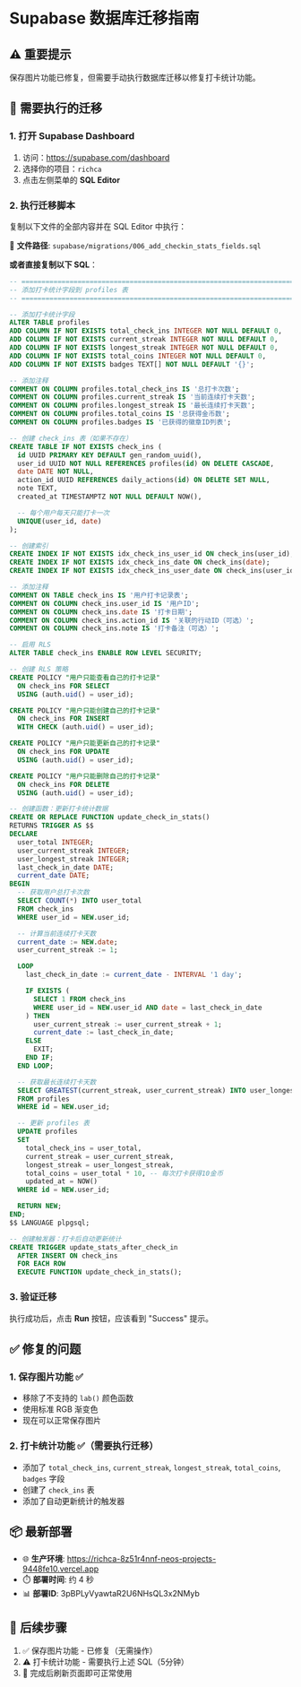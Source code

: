# Supabase 数据库迁移指南

## ⚠️ 重要提示

保存图片功能已修复，但需要手动执行数据库迁移以修复打卡统计功能。

## 🔧 需要执行的迁移

### 1. 打开 Supabase Dashboard

1. 访问：https://supabase.com/dashboard
2. 选择你的项目：`richca`
3. 点击左侧菜单的 **SQL Editor**

### 2. 执行迁移脚本

复制以下文件的全部内容并在 SQL Editor 中执行：

📄 **文件路径**: `supabase/migrations/006_add_checkin_stats_fields.sql`

**或者直接复制以下 SQL**：

```sql
-- ============================================================================
-- 添加打卡统计字段到 profiles 表
-- ============================================================================

-- 添加打卡统计字段
ALTER TABLE profiles
ADD COLUMN IF NOT EXISTS total_check_ins INTEGER NOT NULL DEFAULT 0,
ADD COLUMN IF NOT EXISTS current_streak INTEGER NOT NULL DEFAULT 0,
ADD COLUMN IF NOT EXISTS longest_streak INTEGER NOT NULL DEFAULT 0,
ADD COLUMN IF NOT EXISTS total_coins INTEGER NOT NULL DEFAULT 0,
ADD COLUMN IF NOT EXISTS badges TEXT[] NOT NULL DEFAULT '{}';

-- 添加注释
COMMENT ON COLUMN profiles.total_check_ins IS '总打卡次数';
COMMENT ON COLUMN profiles.current_streak IS '当前连续打卡天数';
COMMENT ON COLUMN profiles.longest_streak IS '最长连续打卡天数';
COMMENT ON COLUMN profiles.total_coins IS '总获得金币数';
COMMENT ON COLUMN profiles.badges IS '已获得的徽章ID列表';

-- 创建 check_ins 表（如果不存在）
CREATE TABLE IF NOT EXISTS check_ins (
  id UUID PRIMARY KEY DEFAULT gen_random_uuid(),
  user_id UUID NOT NULL REFERENCES profiles(id) ON DELETE CASCADE,
  date DATE NOT NULL,
  action_id UUID REFERENCES daily_actions(id) ON DELETE SET NULL,
  note TEXT,
  created_at TIMESTAMPTZ NOT NULL DEFAULT NOW(),

  -- 每个用户每天只能打卡一次
  UNIQUE(user_id, date)
);

-- 创建索引
CREATE INDEX IF NOT EXISTS idx_check_ins_user_id ON check_ins(user_id);
CREATE INDEX IF NOT EXISTS idx_check_ins_date ON check_ins(date);
CREATE INDEX IF NOT EXISTS idx_check_ins_user_date ON check_ins(user_id, date);

-- 添加注释
COMMENT ON TABLE check_ins IS '用户打卡记录表';
COMMENT ON COLUMN check_ins.user_id IS '用户ID';
COMMENT ON COLUMN check_ins.date IS '打卡日期';
COMMENT ON COLUMN check_ins.action_id IS '关联的行动ID（可选）';
COMMENT ON COLUMN check_ins.note IS '打卡备注（可选）';

-- 启用 RLS
ALTER TABLE check_ins ENABLE ROW LEVEL SECURITY;

-- 创建 RLS 策略
CREATE POLICY "用户只能查看自己的打卡记录"
  ON check_ins FOR SELECT
  USING (auth.uid() = user_id);

CREATE POLICY "用户只能创建自己的打卡记录"
  ON check_ins FOR INSERT
  WITH CHECK (auth.uid() = user_id);

CREATE POLICY "用户只能更新自己的打卡记录"
  ON check_ins FOR UPDATE
  USING (auth.uid() = user_id);

CREATE POLICY "用户只能删除自己的打卡记录"
  ON check_ins FOR DELETE
  USING (auth.uid() = user_id);

-- 创建函数：更新打卡统计数据
CREATE OR REPLACE FUNCTION update_check_in_stats()
RETURNS TRIGGER AS $$
DECLARE
  user_total INTEGER;
  user_current_streak INTEGER;
  user_longest_streak INTEGER;
  last_check_in_date DATE;
  current_date DATE;
BEGIN
  -- 获取用户总打卡次数
  SELECT COUNT(*) INTO user_total
  FROM check_ins
  WHERE user_id = NEW.user_id;

  -- 计算当前连续打卡天数
  current_date := NEW.date;
  user_current_streak := 1;

  LOOP
    last_check_in_date := current_date - INTERVAL '1 day';

    IF EXISTS (
      SELECT 1 FROM check_ins
      WHERE user_id = NEW.user_id AND date = last_check_in_date
    ) THEN
      user_current_streak := user_current_streak + 1;
      current_date := last_check_in_date;
    ELSE
      EXIT;
    END IF;
  END LOOP;

  -- 获取最长连续打卡天数
  SELECT GREATEST(current_streak, user_current_streak) INTO user_longest_streak
  FROM profiles
  WHERE id = NEW.user_id;

  -- 更新 profiles 表
  UPDATE profiles
  SET
    total_check_ins = user_total,
    current_streak = user_current_streak,
    longest_streak = user_longest_streak,
    total_coins = user_total * 10, -- 每次打卡获得10金币
    updated_at = NOW()
  WHERE id = NEW.user_id;

  RETURN NEW;
END;
$$ LANGUAGE plpgsql;

-- 创建触发器：打卡后自动更新统计
CREATE TRIGGER update_stats_after_check_in
  AFTER INSERT ON check_ins
  FOR EACH ROW
  EXECUTE FUNCTION update_check_in_stats();
```

### 3. 验证迁移

执行成功后，点击 **Run** 按钮，应该看到 "Success" 提示。

## ✅ 修复的问题

### 1. 保存图片功能 ✅
- 移除了不支持的 `lab()` 颜色函数
- 使用标准 RGB 渐变色
- 现在可以正常保存图片

### 2. 打卡统计功能 ✅（需要执行迁移）
- 添加了 `total_check_ins`, `current_streak`, `longest_streak`, `total_coins`, `badges` 字段
- 创建了 `check_ins` 表
- 添加了自动更新统计的触发器

## 📦 最新部署

- 🌐 **生产环境**: https://richca-8z51r4nnf-neos-projects-9448fe10.vercel.app
- ⏱️ **部署时间**: 约 4 秒
- 📊 **部署ID**: 3pBPLyVyawtaR2U6NHsQL3x2NMyb

## 🎯 后续步骤

1. ✅ 保存图片功能 - 已修复（无需操作）
2. ⚠️ 打卡统计功能 - 需要执行上述 SQL（5分钟）
3. 🎉 完成后刷新页面即可正常使用
